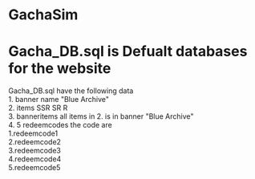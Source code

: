 
# GachaSim

# Gacha_DB.sql is Defualt databases for the website
  Gacha_DB.sql have the following data <br />
    1. banner name "Blue Archive" <br />
    2. items SSR SR R <br />
    3. banneritems all items in 2. is in banner "Blue Archive" <br />
    4. 5 redeemcodes the code are <br />
       1.redeemcode1 <br />
       2.redeemcode2 <br />
       3.redeemcode3 <br />
       4.redeemcode4 <br />
       5.redeemcode5 <br />
